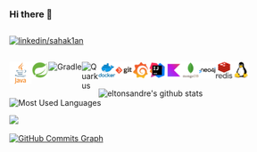 ### Hi there 👋

##
[![linkedin/sahak1an](https://img.shields.io/badge/-LinkedIn-%230077B5?style=for-the-badge&logo=linkedin&logoColor=white)](https://www.linkedin.com/in/isahak-sahakyan)
##

<img align="left" alt="Java" width="40px" src="https://raw.githubusercontent.com/github/explore/80688e429a7d4ef2fca1e82350fe8e3517d3494d/topics/java/java.png" />
<img align="left" alt="Spring Boot" width="30px" src="https://raw.githubusercontent.com/github/explore/80688e429a7d4ef2fca1e82350fe8e3517d3494d/topics/spring-boot/spring-boot.png" />
<img align="left" alt="Gradle" src="https://img.shields.io/badge/gradle-02303A?style=for-the-badge&logo=gradle&logoColor=white">
<img align="left" alt="Quarkus" width="30px" src="https://seeklogo.com/images/Q/quarkus-logo-C9F006782E-seeklogo.com.png" />
<img align="left" alt="Docker" width="30px" src="https://raw.githubusercontent.com/github/explore/80688e429a7d4ef2fca1e82350fe8e3517d3494d/topics/docker/docker.png" />
<img align="left" alt="git" width="30px" src="https://raw.githubusercontent.com/devicons/devicon/master/icons/git/git-original-wordmark.svg" />
<img align="left" alt="" width="30px" src="https://raw.githubusercontent.com/devicons/devicon/master/icons/grafana/grafana-original.svg" />
<img align="left" alt="" width="30px" src="https://raw.githubusercontent.com/devicons/devicon/master/icons/intellij/intellij-original.svg" />
<img align="left" alt="" width="30px" src="https://raw.githubusercontent.com/devicons/devicon/master/icons/kotlin/kotlin-original.svg" />
<img align="left" alt="" width="30px" src="https://raw.githubusercontent.com/devicons/devicon/master/icons/mongodb/mongodb-original-wordmark.svg" />
<img align="left" alt="" width="30px" src="https://raw.githubusercontent.com/devicons/devicon/master/icons/neo4j/neo4j-original-wordmark.svg" />
<img align="left" alt="" width="30px" src="https://raw.githubusercontent.com/devicons/devicon/master/icons/redis/redis-original-wordmark.svg" />
<img align="left" alt="" width="30px" src="https://raw.githubusercontent.com/devicons/devicon/master/icons/linux/linux-original.svg" />
<br/>
<br/>


![eltonsandre's github stats](https://github-readme-stats.vercel.app/api?username=sahak1an&include_all_commits=true&count_private=true&show_icons=true&hide_border=true&theme=dracula)
![Most Used Languages](https://github-readme-stats.vercel.app/api/top-langs/?username=sahak1an&layout=compact&langs_count=8&hide_border=true&theme=dracula)

<a href="http://www.github.com/eltonsandre"><img src="https://github-readme-streak-stats.herokuapp.com/?user=sahak1an&stroke=FF729C&background=282A36&ring=FF729C&fire=FF729C&currStreakNum=FF729C&currStreakLabel=FF729C&sideNums=FF729C&sideLabels=ffffff&dates=ffffff&hide_border=true" /></a>

<a href="http://www.github.com/eltonsandre"><img src="https://activity-graph.herokuapp.com/graph?username=sahak1an&bg_color=282A36&color=ffffff&line=FF729C&point=ffffff&area_color=1c1917&area=true&hide_border=true&custom_title=GitHub%20Commits%20Graph" alt="GitHub Commits Graph" /></a>

<!--
**eltonsandre/eltonsandre** is a ✨ _special_ ✨ repository because its `README.md` (this file) appears on your GitHub profile.
